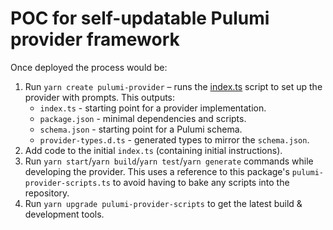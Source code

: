 # POC for self-updatable Pulumi provider framework

Once deployed the process would be:

1. Run `yarn create pulumi-provider` – runs the [index.ts](index.ts) script to set up the provider with prompts. This outputs:
    - `index.ts` - starting point for a provider implementation.
    - `package.json` - minimal dependencies and scripts.
    - `schema.json` - starting point for a Pulumi schema.
    - `provider-types.d.ts` - generated types to mirror the `schema.json`.
2. Add code to the initial `index.ts` (containing initial instructions).
3. Run `yarn start`/`yarn build`/`yarn test`/`yarn generate` commands while developing the provider. This uses a reference to this package's `pulumi-provider-scripts.ts` to avoid having to bake any scripts into the repository.
4. Run `yarn upgrade pulumi-provider-scripts` to get the latest build & development tools.
